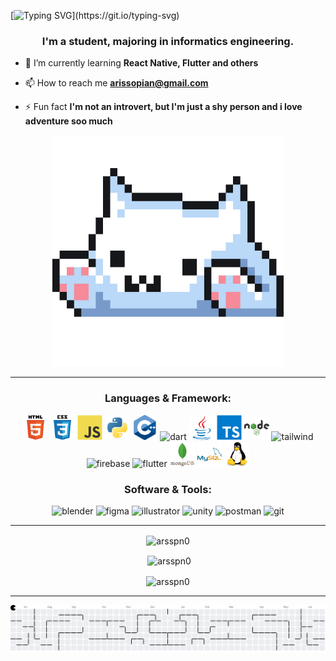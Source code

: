 [![Typing SVG](https://readme-typing-svg.herokuapp.com/?font=Fira+Code&color=ffffff&size=45&center=true&vCenter=true&width=1000&lines=👋+Hello,+I'm+Aris+Sopian;Welcome+to+my+GitHub+profile!;Let's+create+something+awesome!)](https://git.io/typing-svg)
<h3 align="center">I'm a student, majoring in informatics engineering.</h3>

- 🌱 I’m currently learning **React Native, Flutter and others**

- 📫 How to reach me **arissopian@gmail.com**

- ⚡ Fun fact **I'm not an introvert, but I'm just a shy person and i love adventure soo much**

<p align="center"><img src="/Assets/cute-cat-white.gif" height="370" width="370"/></p>

<hr>

<h3 align="center">Languages & Framework:</h3>
<p align="center">
<img src="https://raw.githubusercontent.com/devicons/devicon/master/icons/html5/html5-original-wordmark.svg" alt="html5" width="40" height="40"/>
<img src="https://raw.githubusercontent.com/devicons/devicon/master/icons/css3/css3-original-wordmark.svg" alt="css3" width="40" height="40"/>
<img src="https://raw.githubusercontent.com/devicons/devicon/master/icons/javascript/javascript-original.svg" alt="javascript" width="40" height="40"/>
<img src="https://raw.githubusercontent.com/devicons/devicon/master/icons/python/python-original.svg" alt="python" width="40" height="40"/>
<img src="https://raw.githubusercontent.com/devicons/devicon/master/icons/cplusplus/cplusplus-original.svg" alt="cplusplus" width="40" height="40"/>
<img src="https://www.vectorlogo.zone/logos/dartlang/dartlang-icon.svg" alt="dart" width="40" height="40"/>
<img src="https://raw.githubusercontent.com/devicons/devicon/master/icons/java/java-original.svg" alt="java" width="40" height="40"/>
<img src="https://raw.githubusercontent.com/devicons/devicon/master/icons/typescript/typescript-original.svg" alt="typescript" width="40" height="40"/>
<img src="https://raw.githubusercontent.com/devicons/devicon/master/icons/nodejs/nodejs-original-wordmark.svg" alt="nodejs" width="40" height="40"/>
<img src="https://www.vectorlogo.zone/logos/tailwindcss/tailwindcss-icon.svg" alt="tailwind" width="40" height="40"/>
<img src="https://www.vectorlogo.zone/logos/firebase/firebase-icon.svg" alt="firebase" width="40" height="40"/>
<img src="https://www.vectorlogo.zone/logos/flutterio/flutterio-icon.svg" alt="flutter" width="40" height="40"/>
<img src="https://raw.githubusercontent.com/devicons/devicon/master/icons/mongodb/mongodb-original-wordmark.svg" alt="mongodb" width="40" height="40"/>
<img src="https://raw.githubusercontent.com/devicons/devicon/master/icons/mysql/mysql-original-wordmark.svg" alt="mysql" width="40" height="40"/>
<img src="https://raw.githubusercontent.com/devicons/devicon/master/icons/linux/linux-original.svg" alt="linux" width="40" height="40"/>
</p>

<h3 align="center">Software & Tools:</h3>
<p align="center">
<img src="https://download.blender.org/branding/community/blender_community_badge_white.svg" alt="blender" width="40" height="40"/>
<img src="https://www.vectorlogo.zone/logos/figma/figma-icon.svg" alt="figma" width="40" height="40"/>
<img src="https://www.vectorlogo.zone/logos/adobe_illustrator/adobe_illustrator-icon.svg" alt="illustrator" width="40" height="40"/>
<img src="https://www.vectorlogo.zone/logos/unity3d/unity3d-icon.svg" alt="unity" width="40" height="40"/>
<img src="https://www.vectorlogo.zone/logos/getpostman/getpostman-icon.svg" alt="postman" width="40" height="40"/>
<img src="https://www.vectorlogo.zone/logos/git-scm/git-scm-icon.svg" alt="git" width="40" height="40"/>
</p>

<hr>

<p align="center"><img align="center" src="https://github-readme-stats.vercel.app/api/top-langs?username=Arspn0&show_icons=true&locale=en&layout=compact&theme=github_dark" alt="arsspn0" /></p>

<p align="center">&nbsp;<img align="center" src="https://github-readme-stats.vercel.app/api?username=Arspn0&&show_icons=true&locale=en&theme=github_dark" alt="arsspn0" /></p>

<p align="center"><img align="center" src="https://github-readme-streak-stats.herokuapp.com/?user=Arspn0&&theme=dark" alt="arsspn0" /></p>

<hr>

<picture>
  <source media="(prefers-color-scheme: dark)" srcset="https://raw.githubusercontent.com/Arspn0/Arspn0/output/pacman-contribution-graph-dark.svg">
  <source media="(prefers-color-scheme: light)" srcset="https://raw.githubusercontent.com/Arspn0/Arspn0/output/pacman-contribution-graph.svg">
  <img alt="pacman contribution graph" src="https://raw.githubusercontent.com/Arspn0/Arspn0/output/pacman-contribution-graph.svg">
</picture>